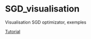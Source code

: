 # SGD_visualisation
Visualisation SGD optimizator, exemples 

[Tutorial](https://habr.com/ru/companies/skillfactory/articles/536606/)
